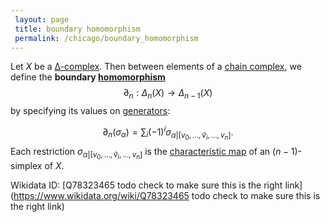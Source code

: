 ```yaml
---
 layout: page
 title: boundary homomorphism
 permalink: /chicago/boundary_homomorphism
---
```

Let $X$ be a [∆-complex](https://mathgloss.github.io/MathGloss/chicago/∆-complex). Then between elements of a [chain complex](https://mathgloss.github.io/MathGloss/chicago/chain_complex), we define the **boundary [homomorphism](https://mathgloss.github.io/MathGloss/chicago/group_homomorphism)** $$\partial_n: \Delta_n(X) \to \Delta_{n-1}(X)$$ by specifying its values on [generators](https://mathgloss.github.io/MathGloss/chicago/generate_a_free_algebra): 

$$\partial_n(\sigma_\alpha)= \sum_i(-1)^i\sigma_{\alpha\vert [v_0,\dots,\hat v_i,\dots, v_n]}.$$ Each restriction $\sigma_{\alpha\vert [v_0,\dots,\hat v_i,\dots, v_n]}$ is the [characteristic map](https://mathgloss.github.io/MathGloss/chicago/characteristic_map_of_open_simplex) of an $(n-1)$-simplex of $X$.

Wikidata ID: [Q78323465 todo check to make sure this is the right link](https://www.wikidata.org/wiki/Q78323465 todo check to make sure this is the right link)